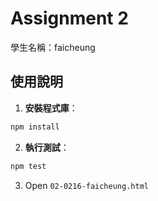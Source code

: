 # Assignment 2


學生名稱：faicheung

## 使用說明

1. **安裝程式庫**：

```bash
npm install
```

2. **執行測試**：

```bash
npm test
```

3. Open `02-0216-faicheung.html`

